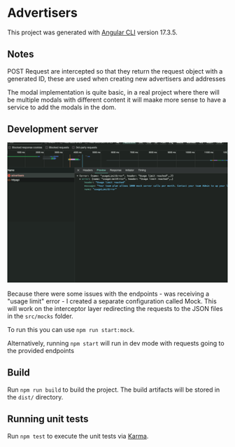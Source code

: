 # Advertisers

This project was generated with [Angular CLI](https://github.com/angular/angular-cli) version 17.3.5.

## Notes

POST Request are intercepted so that they return the request object with a generated ID, these are used when creating new advertisers and addresses

The modal implementation is quite basic, in a real project where there will be multiple modals with different content it will maake more sense to have a service to add the modals in the dom.

## Development server

![Error screenshot](./readme-assets/img.png)

Because there were some issues with the endpoints - was receiving a "usage limit" error - I created a separate configuration called Mock.
This will work on the interceptor layer redirecting the requests to the JSON files in the `src/mocks` folder.

To run this you can use `npm run start:mock`.

Alternatively, running `npm start` will run in dev mode with requests going to the provided endpoints

## Build

Run `npm run build` to build the project. The build artifacts will be stored in the `dist/` directory.

## Running unit tests

Run `npm test` to execute the unit tests via [Karma](https://karma-runner.github.io).

